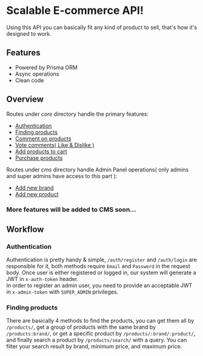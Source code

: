 # Scalable E-commerce API!

Using this API you can basically fit any kind of product to sell, that's how it's designed to work.
<br/>

## Features

* Powered by Prisma ORM
* Async operations
* Clean code

## Overview

Routes under _core_ directory handle the primary features:
<br/>
* [Authentication](https://github.com/TheOfficialLOE/NebulaShop#authentication)
* [Finding products](https://github.com/TheOfficialLOE/NebulaShop#finding-products)
* [Comment on products](core/routes/comments.js)
* [Vote comments( Like & Dislike )](core/routes/vote.js)
* [Add products to cart](core/routes/cart.js)
* [Purchase products](core/routes/purchases.js)

Routes under _cms_ directory handle Admin Panel operations( only admins and super admins have access to this part ):
<br/>
* [Add new brand](cms/routes/products.js)
* [Add new product](cms/routes/products.js)


### More features will be added to CMS soon...

## Workflow

### Authentication 
Authentication is pretty handy & simple, `/auth/register` and `/auth/login` are responsible for it, both methods require `Email` and `Password` in the request body. Once user is either registered or logged in, our system will generate a JWT in `x-auth-token` header.
<br/>
In order to register an admin user, you need to provide an acceptable JWT in `x-admin-token` with `SUPER_ADMIN` privileges.

### Finding products
There are basically 4 methods to find the products, you can get them all by `/products/`, get a group of products with the same brand by `/products:brand/`, or get a specific product by `/products/:brand/:product/`, and finally search a product by `/products/search/` with a query. You can filter your search result by brand, minimum price, and maximum price.